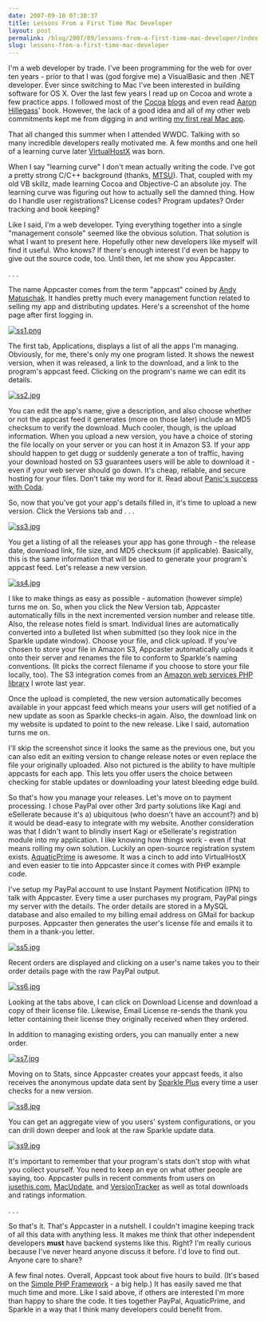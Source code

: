 ```yaml
---
date: 2007-09-10 07:30:37
title: Lessons From a First Time Mac Developer
layout: post
permalink: /blog/2007/09/lessons-from-a-first-time-mac-developer/index.html
slug: lessons-from-a-first-time-mac-developer
---
```

I'm a web developer by trade. I've been programming for the web for over ten
years - prior to that I was (god forgive me) a VisualBasic and then .NET
developer. Ever since switching to Mac I've been interested in building
software for OS X. Over the last few years I read up on Cocoa and wrote a few
practice apps. I followed most of the
[Cocoa](http://www.red-sweater.com/blog/) [blogs](http://rentzsch.com/) and
even read [Aaron Hillegass](http://www.bignerdranch.com/instructors/hillegass.shtml)' book.
However, the lack of a good idea and all of my other web commitments kept me
from digging in and writing [my first real Mac app](http://clickontyler.com/blog/2007/08/say-hello-to-virtualhostx/).

That all changed this summer when I attended WWDC. Talking with so many
incredible developers really motivated me. A few months and one hell of a
learning curve later [VirtualHostX](http://clickontyler.com/virtualhostx/) was born.

When I say "learning curve" I don't mean actually writing the code. I've got a
pretty strong C/C++ background (thanks, [MTSU](http://mtsu.edu/~csdept/)).
That, coupled with my old VB skillz, made learning Cocoa and Objective-C an
absolute joy. The learning curve was figuring out how to actually sell the
damned thing. How do I handle user registrations? License codes? Program
updates? Order tracking and book keeping?

Like I said, I'm a web developer. Tying everything together into a single
"management console" seemed like the obvious solution. That solution is what I
want to present here. Hopefully other new developers like myself will find it
useful. Who knows? If there's enough interest I'd even be happy to give out
the source code, too. Until then, let me show you Appcaster.

. . .

The name Appcaster comes from the term "appcast" coined by [Andy Matuschak](http://sparkle.andymatuschak.org/). It handles pretty much every
management function related to selling my app and distributing updates. Here's
a screenshot of the home page after first logging in.

[<img src='http://cdn.tyler.fm/blog/2007/09/ss11.thumbnail.png' title='ss1.png' alt='ss1.png' />](http://cdn.tyler.fm/blog/2007/09/ss11.png)

The first tab, Applications, displays a list of all the apps I'm managing.
Obviously, for me, there's only my one program listed. It shows the newest
version, when it was released, a link to the download, and a link to the
program's appcast feed. Clicking on the program's name we can edit its
details.

[<img src='http://cdn.tyler.fm/blog/2007/09/ss2.thumbnail.jpg' title='ss2.jpg' alt='ss2.jpg' />](http://cdn.tyler.fm/blog/2007/09/ss2.jpg)

You can edit the app's name, give a description, and also choose whether or
not the appcast feed it generates (more on those later) include an MD5
checksum to verify the download. Much cooler, though, is the upload
information. When you upload a new version, you have a choice of storing the
file locally on your server or you can host it in Amazon S3. If your app
should happen to get dugg or suddenly generate a ton of traffic, having your
download hosted on S3 guarantees users will be able to download it - even if
your web server should go down. It's cheap, reliable, and secure hosting for
your files. Don't take my word for it. Read about [Panic's success with Coda](http://www.cabel.name/2007/04/coda-one-week-later.html).

So, now that you've got your app's details filled in, it's time to upload a
new version. Click the Versions tab and . . .

[<img src='http://cdn.tyler.fm/blog/2007/09/ss3.thumbnail.jpg' title='ss3.jpg' alt='ss3.jpg' />](http://cdn.tyler.fm/blog/2007/09/ss3.jpg)

You get a listing of all the releases your app has gone through - the release
date, download link, file size, and MD5 checksum (if applicable). Basically,
this is the same information that will be used to generate your program's
appcast feed. Let's release a new version.

[<img src='http://cdn.tyler.fm/blog/2007/09/ss4.thumbnail.jpg' title='ss4.jpg' alt='ss4.jpg' />](http://cdn.tyler.fm/blog/2007/09/ss4.jpg)

I like to make things as easy as possible - automation (however simple) turns
me on. So, when you click the New Version tab, Appcaster automatically fills
in the next incremented version number and release title. Also, the release
notes field is smart. Individual lines are automatically converted into a
bulleted list when submitted (so they look nice in the Sparkle update window).
Choose your file, and click upload. If you've chosen to store your file in
Amazon S3, Appcaster automatically uploads it onto their server and renames
the file to conform to Sparkle's naming conventions. (It picks the correct
filename if you choose to store your file locally, too). The S3 integration
comes from an [Amazon web services PHP library](http://code.google.com/p/php-aws/) I wrote last year.

Once the upload is completed, the new version automatically becomes available
in your appcast feed which means your users will get notified of a new update
as soon as Sparkle checks-in again. Also, the download link on my website is
updated to point to the new release. Like I said, automation turns me on.

I'll skip the screenshot since it looks the same as the previous one, but you
can also edit an exiting version to change release notes or even replace the
file your originally uploaded. Also not pictured is the ability to have
multiple appcasts for each app. This lets you offer users the choice between
checking for stable updates or downloading your latest bleeding edge build.

So that's how you manage your releases. Let's move on to payment processing. I
chose PayPal over other 3rd party solutions like Kagi and eSellerate because
it's a) ubiquitous (who doesn't have an account?) and b) it would be dead-easy
to integrate with my website. Another consideration was that I didn't want to
blindly insert Kagi or eSellerate's registration module into my application. I
like knowing how things work - even if that means rolling my own solution.
Luckily an open-source registration system exists.
[AquaticPrime](http://aquaticmac.com/) is awesome. It was a cinch to add into
VirtualHostX and even easier to tie into Appcaster since it comes with PHP
example code.

I've setup my PayPal account to use Instant Payment Notification (IPN) to talk
with Appcaster. Every time a user purchases my program, PayPal pings my server
with the details. The order details are stored in a MySQL database and also
emailed to my billing email address on GMail for backup purposes. Appcaster
then generates the user's license file and emails it to them in a thank-you
letter.

[<img src='http://cdn.tyler.fm/blog/2007/09/ss5.thumbnail.jpg' title='ss5.jpg' alt='ss5.jpg' />](http://cdn.tyler.fm/blog/2007/09/ss5.jpg)

Recent orders are displayed and clicking on a user's name takes you to their
order details page with the raw PayPal output.

[<img src='http://cdn.tyler.fm/blog/2007/09/ss6.thumbnail.jpg' title='ss6.jpg' alt='ss6.jpg' />](http://cdn.tyler.fm/blog/2007/09/ss6.jpg)

Looking at the tabs above, I can click on Download License and download a copy
of their license file. Likewise, Email License re-sends the thank you letter
containing their license they originally received when they ordered.

In addition to managing existing orders, you can manually enter a new order.

[<img src='http://cdn.tyler.fm/blog/2007/09/ss7.thumbnail.jpg' title='ss7.jpg' alt='ss7.jpg' />](http://cdn.tyler.fm/blog/2007/09/ss7.jpg)

Moving on to Stats, since Appcaster creates your appcast feeds, it also
receives the anonymous update data sent by [Sparkle Plus](http://code.google.com/p/sparkleplus/) every time a user checks for a
new version.

[<img src='http://cdn.tyler.fm/blog/2007/09/ss8.thumbnail.jpg' title='ss8.jpg' alt='ss8.jpg' />](http://cdn.tyler.fm/blog/2007/09/ss8.jpg)

You can get an aggregate view of you users' system configurations, or you can
drill down deeper and look at the raw Sparkle update data.

[<img src='http://cdn.tyler.fm/blog/2007/09/ss9.thumbnail.jpg' title='ss9.jpg' alt='ss9.jpg' />](http://cdn.tyler.fm/blog/2007/09/ss9.jpg)

It's important to remember that your program's stats don't stop with what you
collect yourself. You need to keep an eye on what other people are saying,
too. Appcaster pulls in recent comments from users on
[iusethis.com](http://osx.iusethis.com/app/virtualhostx),
[MacUpdate](http://macupdate.com/info.php/id/25689), and
[VersionTracker](http://www.versiontracker.com/dyn/moreinfo/macosx/33081) as
well as total downloads and ratings information.

. . .

So that's it. That's Appcaster in a nutshell. I couldn't imagine keeping track
of all this data with anything less. It makes me think that other independent
developers __must__ have backend systems like this. Right? I'm really curious
because I've never heard anyone discuss it before. I'd love to find out.
Anyone care to share?

A few final notes. Overall, Appcast took about five hours to build. (It's
based on the [Simple PHP Framework](http://code.google.com/p/simple-php-framework/) - a big help.) It
has easily saved me that much time and more. Like I said above, if others are
interested I'm more than happy to share the code. It ties together PayPal,
AquaticPrime, and Sparkle in a way that I think many developers could benefit
from.